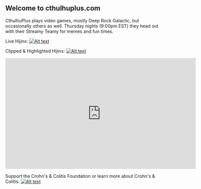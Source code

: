 ## Welcome to cthulhuplus.com

CthulhuPlus plays video games, mostly Deep Rock Galactic, but occasionally others as well. Thursday nights (9:00pm EST) they head out with their Streamy Teamy for memes and fun times.

Live Hijinx: [![Alt text](https://image.flaticon.com/icons/png/512/356/356001.png)](https://twitch.tv/cthulhuplus)
<!-- Add a placeholder for the Twitch embed -->
<div id="twitch-embed"></div>

<!-- Load the Twitch embed script -->
<script src="https://player.twitch.tv/js/embed/v1.js"></script>

<!-- Create a Twitch.Player object. This will render within the placeholder div -->
<script type="text/javascript">
  new Twitch.Player("twitch-embed", {
    channel: "cthulhuplus"
  });
</script>
<p>
 
Clipped & Highlighted Hijinx: [![Alt text](https://image.flaticon.com/icons/png/512/187/187209.png)](https://youtube.com/cthulhuplus)
 
<!-- Add a placeholder for the Twitch embed -->
<div id="twitch-embed"></div>

<!-- Load the Twitch embed script -->
<script src="https://player.twitch.tv/js/embed/v1.js"></script>

<!-- Create a Twitch.Player object. This will render within the placeholder div -->
<script type="text/javascript">
  new Twitch.Player("twitch-embed", {
    channel: "cthulhuplus"
  });
</script>
<p>
<embed height="350" width="600" src="https://youtu.be/pu6Cdz1FeNQ">

Support the Crohn's & Colitis Foundation or learn more about Crohn's & Colitis:
[![Alt text](https://receptrx.com/wp-content/uploads/2019/02/crohns_colitis_foundation_logo.png)](https://www.crohnscolitisfoundation.org/)
